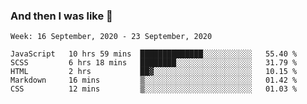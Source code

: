  ### And then I was like 🥱
<!--
**Mat2ja/Mat2ja** is a ✨ _special_ ✨ repository because its `README.md` (this file) appears on your GitHub profile.

Here are some ideas to get you started:

- 🔭 I’m currently working on ...
- 🌱 I’m currently learning ...
- 👯 I’m looking to collaborate on ...
- 🤔 I’m looking for help with ...
- 💬 Ask me about ...
- 📫 How to reach me: ...
- 😄 Pronouns: ...
- ⚡ Fun fact: ...
-->

<!--START_SECTION:waka-->
```text
Week: 16 September, 2020 - 23 September, 2020

JavaScript   10 hrs 59 mins  ██████████████░░░░░░░░░░░   55.40 % 
SCSS         6 hrs 18 mins   ████████░░░░░░░░░░░░░░░░░   31.79 % 
HTML         2 hrs           ██▓░░░░░░░░░░░░░░░░░░░░░░   10.15 % 
Markdown     16 mins         ▒░░░░░░░░░░░░░░░░░░░░░░░░   01.42 % 
CSS          12 mins         ▒░░░░░░░░░░░░░░░░░░░░░░░░   01.03 % 
```
<!--END_SECTION:waka-->
